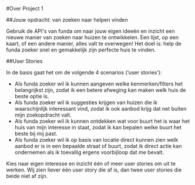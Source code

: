 #Over Project 1

##Jouw opdracht: van zoeken naar helpen vinden

Gebruik de API's van funda om naar jouw eigen ideeën en inzicht een nieuwe manier van zoeken naar huizen te ontwikkelen. Een lijst, op een kaart, of een andere manier, alles valt te overwegen! Het doel is: help de funda zoeker snel en gemakkelijk zijn perfecte huis te vinden.


##User Stories

In de basis gaat het om de volgende 4 scenarios (‘user stories’):

- Als funda zoeker wil ik kunnen aangeven welke kenmerken/filters het belangrijkst zijn, zodat ik een betere afweging kan maken welk huis de beste optie is.
- Als funda zoeker wil ik suggesties krijgen van huizen die ik waarschijnlijk interessant vind, zodat ik ook aanbod krijg dat net buiten mijn zoekopdracht valt.
- Als funda zoeker wil ik kunnen ontdekken wat voor buurt het is waar het huis van mijn interesse in staat, zodat ik kan bepalen welke buurt het beste bij mij past.
- Als funda zoeker wil ik op basis van locatie direct kunnen zien welk aanbod er is in een bepaalde straat of buurt, zodat ik direct actie kan ondernemen als ik toevallig ergens voorbijloop dat me bevalt.

Kies naar eigen interesse en inzicht één of meer user stories om uit te werken. Wij zien liever één user story die af is, dan twee user stories die beide niet af zijn.
